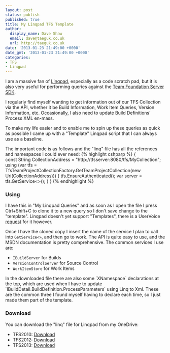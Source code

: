 ```yaml
---
layout: post
status: publish
published: true
title: My Linqpad TFS Template
author:
  display_name: Dave Shaw
  email: dave@taeguk.co.uk
  url: http://taeguk.co.uk
date: '2013-01-23 21:49:00 +0000'
date_gmt: '2013-01-23 21:49:00 +0000'
categories:
- TFS
- Linqpad
---
```

I am a massive fan of [Linqpad](http://linqpad.net), especially as a code scratch pad, but it is also very useful for performing queries against the [Team Foundation Server SDK](http://msdn.microsoft.com/en-us/library/bb130146(v=vs.110).aspx).

I regularly find myself wanting to get information out of our TFS Collection via the API, whether it be Build Information, Work Item Queries, Version Information, etc. Occasionally, I also need to update Build Definitions' Process XML en-mass.

To make my life easier and to enable me to spin up these queries as quick as possible I came up with a "Template" Linqpad script that I can always use as a baseline.

The important code is as follows and the "linq" file has all the references and namespaces I could ever need:
{% highlight cshparp %}
{<br />
    const String CollectionAddress = "http://tfsserver:8080/tfs/MyCollection";
    using (var tfs = TfsTeamProjectCollectionFactory.GetTeamProjectCollection(new Uri(CollectionAddress)))
    {
        tfs.EnsureAuthenticated();
        var server = tfs.GetService<>();
    }
}
{% endhighlight %}

### Using
I have this in "My Linqpad Queries" and as soon as I open the file I press Ctrl+Shift+C to clone it to a new query so I don't save change to the "template". Linqpad doesn't yet support "Templates", there is a UserVoice [request](http://linqpad.uservoice.com/forums/18302-linqpad-feature-suggestions/suggestions/1567811-define-query-templates) for it however.

Once I have the cloned copy I insert the name of the service I plan to call into `GetService<>`, and then go to work. The API is quite easy to use, and the MSDN documentation is pretty comprehensive. The common services I use are:

 - `IBuildServer` for Builds
 - `VersionControlServer` for Source Control
 - `WorkItemStore` for Work Items
<p>In the downloaded file there are also some `XNamespace` declarations at the top, which are used when I have to update `IBuildDetail.BuildDefinition.ProcessParameters` using Linq to Xml. These are the common three I found myself having to declare each time, so I just made them part of the template.

### Download

You can download the "linq" file for Linqpad from my OneDrive:
 - TFS2010: [Download](http://sdrv.ms/14azPrs)
 - TFS2012: [Download](http://sdrv.ms/ZvvXgZ)
 - TFS2013: [Download](http://sdrv.ms/149bA0S)
